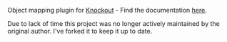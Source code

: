 Object mapping plugin for [Knockout](http://knockoutjs.com/) - Find the documentation [here](http://knockoutjs.com/documentation/plugins-mapping.html).

Due to lack of time this project was no longer actively maintained by the original author. I've forked it to keep it up to date.
